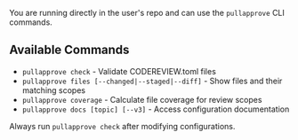 You are running directly in the user's repo and can use the `pullapprove` CLI commands.

## Available Commands

- `pullapprove check` - Validate CODEREVIEW.toml files
- `pullapprove files [--changed|--staged|--diff]` - Show files and their matching scopes
- `pullapprove coverage` - Calculate file coverage for review scopes
- `pullapprove docs [topic] [--v3]` - Access configuration documentation

Always run `pullapprove check` after modifying configurations.
